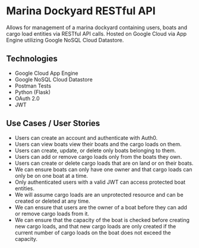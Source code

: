 # Marina Dockyard RESTful API

Allows for management of a marina dockyard containing users, boats and cargo load entities via RESTful API calls. Hosted on Google Cloud via App Engine utilizing Google NoSQL Cloud Datastore.


## Technologies

* Google Cloud App Engine
* Google NoSQL Cloud Datastore
* Postman Tests
* Python (Flask)
* OAuth 2.0
* JWT

## Use Cases / User Stories

* Users can create an account and authenticate with Auth0.
* Users can view boats view their boats and the cargo loads on them.
* Users can create, update, or delete only boats belonging to them.
* Users can add or remove cargo loads only from the boats they own.
* Users can create or delete cargo loads that are on land or on their boats.
* We can ensure boats can only have one owner and that cargo loads can only be on one boat at a time.
* Only authenticated users with a valid JWT can access protected boat entities.
* We will assume cargo loads are an unprotected resource and can be created or deleted at any time.
* We can ensure that users are the owner of a boat before they can add or remove cargo loads from it.
* We can ensure that the capacity of the boat is checked before creating new cargo loads, and that new cargo loads are only created if the current number of cargo loads on the boat does not exceed the capacity.
